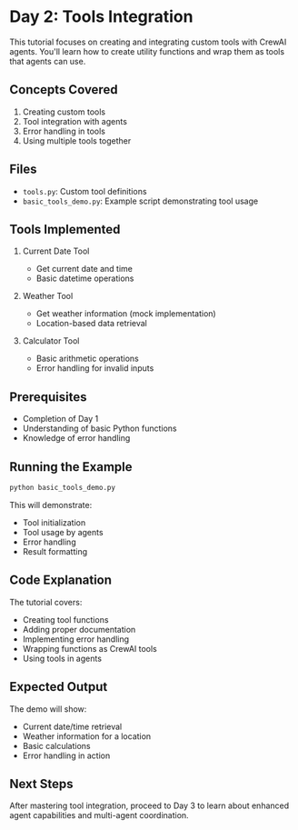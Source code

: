 # Day 2: Tools Integration

This tutorial focuses on creating and integrating custom tools with CrewAI agents. You'll learn how to create utility functions and wrap them as tools that agents can use.

## Concepts Covered

1. Creating custom tools
2. Tool integration with agents
3. Error handling in tools
4. Using multiple tools together

## Files

- `tools.py`: Custom tool definitions
- `basic_tools_demo.py`: Example script demonstrating tool usage

## Tools Implemented

1. Current Date Tool
   - Get current date and time
   - Basic datetime operations

2. Weather Tool
   - Get weather information (mock implementation)
   - Location-based data retrieval

3. Calculator Tool
   - Basic arithmetic operations
   - Error handling for invalid inputs

## Prerequisites

- Completion of Day 1
- Understanding of basic Python functions
- Knowledge of error handling

## Running the Example

```bash
python basic_tools_demo.py
```

This will demonstrate:
- Tool initialization
- Tool usage by agents
- Error handling
- Result formatting

## Code Explanation

The tutorial covers:
- Creating tool functions
- Adding proper documentation
- Implementing error handling
- Wrapping functions as CrewAI tools
- Using tools in agents

## Expected Output

The demo will show:
- Current date/time retrieval
- Weather information for a location
- Basic calculations
- Error handling in action

## Next Steps

After mastering tool integration, proceed to Day 3 to learn about enhanced agent capabilities and multi-agent coordination. 